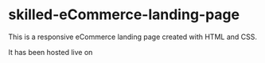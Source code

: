 # skilled-eCommerce-landing-page
This is a responsive eCommerce landing page created with HTML and CSS.

It has been hosted live on 
